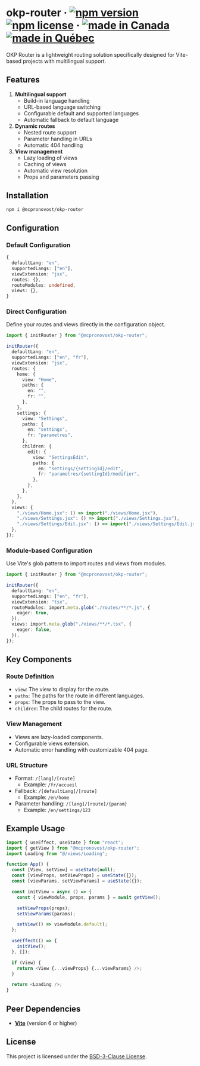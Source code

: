 # okp-router &middot; [![npm version](https://img.shields.io/npm/v/@mcpronovost/okp-router.svg?style=flat)](https://www.npmjs.com/package/@mcpronovost/okp-router) [![npm license](https://img.shields.io/npm/l/@mcpronovost/okp-router?color=%231081c2)](https://github.com/mcpronovost/okp-router/blob/main/LICENSE) &middot; [![made in Canada](https://img.shields.io/badge/made%20in-Canada-FF0000)](#) [![made in Québec](https://img.shields.io/badge/fait%20au-Québec-003399)](#)

OKP Router is a lightweight routing solution specifically designed for Vite-based projects with multilingual support.

## Features

1. **Multilingual support**
   - Build-in language handling
   - URL-based language switching
   - Configurable default and supported languages
   - Automatic fallback to default language
2. **Dynamic routes**
   - Nested route support
   - Parameter handling in URLs
   - Automatic 404 handling
3. **View management**
   - Lazy loading of views
   - Caching of views
   - Automatic view resolution
   - Props and parameters passing

## Installation

```bash
npm i @mcpronovost/okp-router
```

## Configuration

### Default Configuration

```ts
{
  defaultLang: "en",
  supportedLangs: ["en"],
  viewExtension: "jsx",
  routes: {},
  routeModules: undefined,
  views: {},
}
```

### Direct Configuration

Define your routes and views directly in the configuration object.

```ts
import { initRouter } from "@mcpronovost/okp-router";

initRouter({
  defaultLang: "en",
  supportedLangs: ["en", "fr"],
  viewExtension: "jsx",
  routes: {
    home: {
      view: "Home",
      paths: {
        en: "",
        fr: "",
      },
    },
    settings: {
      view: "Settings",
      paths: {
        en: "settings",
        fr: "parametres",
      },
      children: {
        edit: {
          view: "SettingsEdit",
          paths: {
            en: "settings/{settingId}/edit",
            fr: "parametres/{settingId}/modifier",
          },
        },
      },
    },
  },
  views: {
    "./views/Home.jsx": () => import("./views/Home.jsx"),
    "./views/Settings.jsx": () => import("./views/Settings.jsx"),
    "./views/Settings/Edit.jsx": () => import("./views/Settings/Edit.jsx"),
  },
});
```

### Module-based Configuration

Use Vite's glob pattern to import routes and views from modules.

```ts
import { initRouter } from "@mcpronovost/okp-router";

initRouter({
  defaultLang: "en",
  supportedLangs: ["en", "fr"],
  viewExtension: "tsx",
  routeModules: import.meta.glob("./routes/**/*.js", {
    eager: true,
  }),
  views: import.meta.glob("./views/**/*.tsx", {
    eager: false,
  }),
});
```

## Key Components

### Route Definition

- `view`: The view to display for the route.
- `paths`: The paths for the route in different languages.
- `props`: The props to pass to the view.
- `children`: The child routes for the route.

### View Management

- Views are lazy-loaded components.
- Configurable views extension.
- Automatic error handling with customizable 404 page.

### URL Structure

- Format: `/[lang]/[route]`
  - Example: `/fr/accueil`
- Fallback: `/[defaultLang]/[route]`
  - Example: `/en/home`
- Parameter handling: `/[lang]/[route]/{param}`
  - Example: `/en/settings/123`

## Example Usage

```ts
import { useEffect, useState } from "react";
import { getView } from "@mcpronovost/okp-router";
import Loading from "@/views/Loading";

function App() {
  const [View, setView] = useState(null);
  const [viewProps, setViewProps] = useState({});
  const [viewParams, setViewParams] = useState({});

  const initView = async () => {
    const { viewModule, props, params } = await getView();

    setViewProps(props);
    setViewParams(params);

    setView(() => viewModule.default);
  };

  useEffect(() => {
    initView();
  }, []);

  if (View) {
    return <View {...viewProps} {...viewParams} />;
  }

  return <Loading />;
}
```

## Peer Dependencies

- **[Vite](https://vitejs.dev/)** (version 6 or higher)

## License

This project is licensed under the [BSD-3-Clause License](LICENSE).
